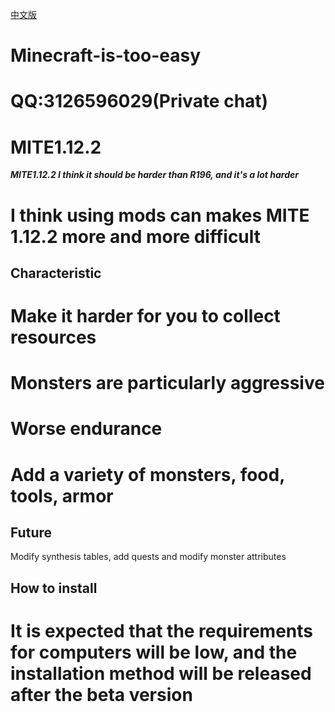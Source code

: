 [中文版](https://github.com/l3126596029/Minecraft-is-too-easy/blob/master/README_chinese.md)
# Minecraft-is-too-easy
# QQ:3126596029(Private chat)
# MITE1.12.2
**_MITE1.12.2 I think it should be harder than R196, and it's a lot harder_**
# I think using mods can makes MITE 1.12.2 more and more difficult
## Characteristic
# Make it harder for you to collect resources
# Monsters are particularly aggressive
# Worse endurance
# Add a variety of monsters, food, tools, armor
## Future
Modify synthesis tables, add quests and modify monster attributes
## How to install
# It is expected that the requirements for computers will be low, and the installation method will be released after the beta version
